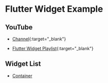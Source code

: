 # Flutter Widget Example



## YouTube

* [Channel](https://www.youtube.com/channel/UCHtZ5fg4ePEqwK3wmxRkiHw){:target="_blank"}

* [Flutter Widget Playlist](https://youtube.com/playlist?list=PLTnAug01ZArQYOkGrIB_77aKXF4zAMHLm){:target="_blank"}



## Widget List

* [Container](https://github.com/SiriusBStar/flutter_widget/blob/main/src/container.dart)
